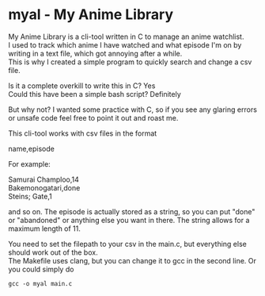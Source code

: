 # myal - My Anime Library

My Anime Library is a cli-tool written in C to manage an anime watchlist.  
I used to track which anime I have watched and what episode I'm on by writing in
a text file, which got annoying after a while.  
This is why I created a simple program to quickly search and change a
csv file.  

Is it a complete overkill to write this in C? Yes  
Could this have been a simple bash script? Definitely  

But why not? I wanted some practice with C, so if you see any glaring errors or
unsafe code feel free to point it out and roast me.

This cli-tool works with csv files in the format

name,episode  

For example:

Samurai Champloo,14  
Bakemonogatari,done  
Steins; Gate,1  

and so on. The episode is actually stored as a string, so you can put "done" or
"abandoned" or anything else you want in there. The string allows for a maximum
length of 11.  

You need to set the filepath to your csv in the main.c, but everything else
should work out of the box.  
The Makefile uses clang, but you can change it to gcc in the second line. Or
you could simply do

```
gcc -o myal main.c
```